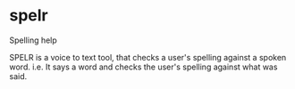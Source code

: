 # spelr
Spelling help 


SPELR is a voice to text tool, that checks a user's spelling against a spoken word. i.e. It says a word and checks the user's spelling against what was said.
